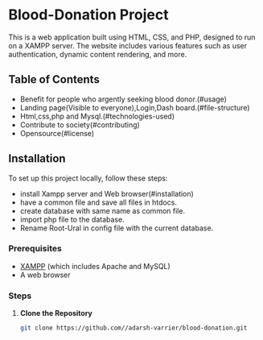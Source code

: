 # Blood-Donation Project

This is a web application built using HTML, CSS, and PHP, designed to run on a XAMPP server. The website includes various features such as user authentication, dynamic content rendering, and more.

## Table of Contents

- Benefit for people who argently seeking blood donor.(#usage)
- Landing page(Visible to everyone),Login,Dash board.(#file-structure)
- Html,css,php and Mysql.(#technologies-used)
- Contribute to society(#contributing)
- Opensource(#license)

## Installation

To set up this project locally, follow these steps:
- install Xampp server and Web browser(#installation)
- have a common file and save all files in htdocs.
- create database with same name as common file.
- import php file to the database.
- Rename Root-Ural in config file with the current database.

### Prerequisites
- [XAMPP](https://www.apachefriends.org/index.html) (which includes Apache and MySQL)
- A web browser

### Steps

1. **Clone the Repository**
   ```bash
   git clone https://github.com//adarsh-varrier/blood-donation.git
